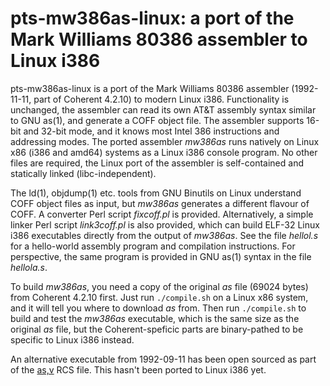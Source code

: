 # pts-mw386as-linux: a port of the Mark Williams 80386 assembler to Linux i386

pts-mw386as-linux is a port of the Mark Williams 80386 assembler
(1992-11-11, part of Coherent 4.2.10) to modern Linux i386. Functionality is
unchanged, the assembler can read its own AT&T assembly syntax similar to
GNU as(1), and generate a COFF object file. The assembler supports 16-bit
and 32-bit mode, and it knows most Intel 386 instructions and addressing
modes. The ported assembler *mw386as* runs natively on Linux x86 (i386 and
amd64) systems as a Linux i386 console program. No other files are required,
the Linux port of the assembler is self-contained and statically linked
(libc-independent).

The ld(1), objdump(1) etc. tools from GNU Binutils on Linux understand COFF
object files as input, but *mw386as* generates a different flavour of COFF.
A converter Perl script *fixcoff.pl* is provided. Alternatively, a simple
linker Perl script *link3coff.pl* is also provided, which can build ELF-32
Linux i386 executables directly from the output of *mw386as*. See the file
*hellol.s* for a hello-world assembly program and compilation instructions.
For perspective, the same program is provided in GNU as(1) syntax in the
file *hellola.s*.

To build *mw386as*, you need a copy of the original *as* file (69024 bytes)
from Coherent 4.2.10 first. Just run `./compile.sh` on a Linux x86 system,
and it will tell you where to download *as* from. Then run `./compile.sh` to
build and test the *mw386as* executable, which is the same size as the
original *as* file, but the Coherent-speficic parts are binary-pathed to be
specific to Linux i386 instead.

An alternative executable from 1992-09-11 has been open sourced as part of
the
[as,v](https://github.com/gspu/Coherent/blob/master/mwc/romana/relic/b/bin/as/RCS/as%2Cv)
RCS file. This hasn't been ported to Linux i386 yet.
